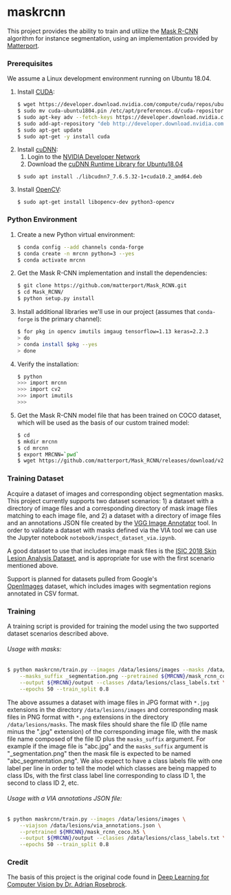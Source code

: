 # maskrcnn
This project provides the ability to train and utilize the 
[Mask R-CNN](https://arxiv.org/abs/1703.06870) algorithm for instance segmentation, 
using an implementation provided by [Matterport](https://github.com/matterport/Mask_RCNN).

### Prerequisites
We assume a Linux development environment running on Ubuntu 18.04.

1. Install [CUDA](https://developer.nvidia.com/cuda-toolkit):
    ```bash
    $ wget https://developer.download.nvidia.com/compute/cuda/repos/ubuntu1804/x86_64/cuda-ubuntu1804.pin
    $ sudo mv cuda-ubuntu1804.pin /etc/apt/preferences.d/cuda-repository-pin-600
    $ sudo apt-key adv --fetch-keys https://developer.download.nvidia.com/compute/cuda/repos/ubuntu1804/x86_64/7fa2af80.pub
    $ sudo add-apt-repository "deb http://developer.download.nvidia.com/compute/cuda/repos/ubuntu1804/x86_64/ /"
    $ sudo apt-get update
    $ sudo apt-get -y install cuda
    ```
2. Install [cuDNN](https://developer.nvidia.com/rdp/cudnn-download):
    1. Login to the [NVIDIA Developer Network](https://developer.nvidia.com)
    2. Download the [cuDNN Runtime Library for Ubuntu18.04](https://developer.nvidia.com/compute/machine-learning/cudnn/secure/7.6.5.32/Production/10.2_20191118/Ubuntu18_04-x64/libcudnn7_7.6.5.32-1%2Bcuda10.2_amd64.deb)
    ```
    $ sudo apt install ./libcudnn7_7.6.5.32-1+cuda10.2_amd64.deb
    ```
3. Install [OpenCV](https://opencv.org/):
    ```
    $ sudo apt-get install libopencv-dev python3-opencv
    ```   
### Python Environment
1. Create a new Python virtual environment:
    ```bash
    $ conda config --add channels conda-forge
    $ conda create -n mrcnn python=3 --yes
    $ conda activate mrcnn
    ```
2. Get the Mask R-CNN implementation and install the dependencies:
    ```bash
    $ git clone https://github.com/matterport/Mask_RCNN.git
    $ cd Mask_RCNN/
    $ python setup.py install
    ```
3. Install additional libraries we'll use in our project (assumes that `conda-forge` 
is the primary channel):
    ```bash
    $ for pkg in opencv imutils imgaug tensorflow=1.13 keras=2.2.3
    > do
    > conda install $pkg --yes
    > done
    ```
4. Verify the installation:
    ```bash
    $ python
    >>> import mrcnn
    >>> import cv2
    >>> import imutils
    >>>
    ```
5. Get the Mask R-CNN model file that has been trained on COCO dataset, which will 
be used as the basis of our custom trained model: 
    ```bash
    $ cd
    $ mkdir mrcnn
    $ cd mrcnn
    $ export MRCNN=`pwd`
    $ wget https://github.com/matterport/Mask_RCNN/releases/download/v2.0/mask_rcnn_coco.h5
    ```

### Training Dataset
Acquire a dataset of images and corresponding object segmentation masks. This project 
currently supports two dataset scenarios: 1) a dataset with a directory of image 
files and a corresponding directory of mask image files matching to each image 
file, and 2) a dataset with a directory of image files and an annotations JSON file 
created by the [VGG Image Annotator](http://www.robots.ox.ac.uk/~vgg/software/via/via.html) 
tool. In order to validate a dataset with masks defined via the VIA tool we can 
use the Jupyter notebook `notebook/inspect_dataset_via.ipynb`.


A good dataset to use that includes image mask files is the 
[ISIC 2018 Skin Lesion Analysis Dataset](https://challenge2018.isic-archive.com/), 
and is appropriate for use with the first scenario mentioned above.

Support is planned for datasets pulled from Google's  
[OpenImages](https://storage.googleapis.com/openimages/web/index.html) dataset, 
which includes images with segmentation regions annotated in CSV format.

### Training
A training script is provided for training the model using the two supported dataset 
scenarios described above.
###### Usage with masks:
```bash
$ python maskrcnn/train.py --images /data/lesions/images --masks /data/lesions/masks \
    --masks_suffix _segmentation.png --pretrained ${MRCNN}/mask_rcnn_coco.h5 \
    --output ${MRCNN}/output --classes /data/lesions/class_labels.txt \
    --epochs 50 --train_split 0.8
```
The above assumes a dataset with image files in JPG format with `*.jpg` extensions 
in the directory `/data/lesions/images` and corresponding mask files in PNG format 
with `*.png` extensions in the directory `/data/lesions/masks`. The mask files should 
share the file ID (file name minus the ".jpg" extension) of the corresponding image 
file, with the mask file name composed of the file ID plus the `masks_suffix` argument. 
For example if the image file is "abc.jpg" and the `masks_suffix` argument is 
"_segmentation.png" then the mask file is expected to be named "abc_segmentation.png". 
We also expect to have a class labels file with one label per line in order to tell 
the model which classes are being mapped to class IDs, with the first class label 
line corresponding to class ID 1, the second to class ID 2, etc.

###### Usage with a VIA annotations JSON file:
```bash
$ python maskrcnn/train.py --images /data/lesions/images \
    --viajson /data/lesions/via_annotations.json \
    --pretrained ${MRCNN}/mask_rcnn_coco.h5 \
    --output ${MRCNN}/output --classes /data/lesions/class_labels.txt \
    --epochs 50 --train_split 0.8
```

### Credit
The basis of this project is the original code found in 
[Deep Learning for Computer Vision by Dr. Adrian Rosebrock](https://www.pyimagesearch.com/deep-learning-computer-vision-python-book/). 
